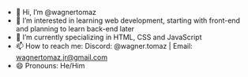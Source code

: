 - 👋 Hi, I’m @wagnertomaz
- 👀 I’m interested in learning web development, starting with front-end and planning to learn back-end later
- 🌱 I’m currently specializing in HTML, CSS and JavaScript
- 📫 How to reach me: Discord: @wagner.tomaz | Email: wagnertomaz.jr@gmail.com
- 😄 Pronouns: He/Him

<!---
wagnertomaz/wagnertomaz is a ✨ special ✨ repository because its `README.md` (this file) appears on your GitHub profile.
You can click the Preview link to take a look at your changes.
--->
